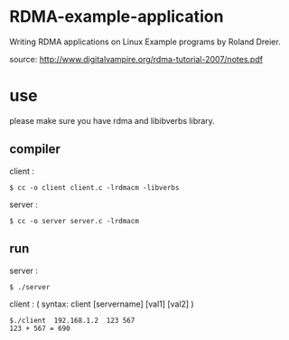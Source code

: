 # RDMA-example-application
Writing RDMA applications on Linux Example programs  by Roland Dreier.

source: http://www.digitalvampire.org/rdma-tutorial-2007/notes.pdf

# use

please make sure you have  rdma  and libibverbs  library.

## compiler
client :
```
$ cc -o client client.c -lrdmacm -libverbs
```
server :
```
$ cc -o server server.c -lrdmacm 
```

## run
server :
```
$ ./server
```
client : ( syntax:  client [servername] [val1] [val2] )
```
$./client  192.168.1.2  123 567 
123 + 567 = 690
```
